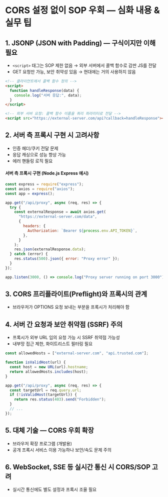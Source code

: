 # CORS 설정 없이 SOP 우회 — 심화 내용 & 실무 팁

## 1. JSONP (JSON with Padding) — 구식이지만 이해 필요

- `<script>` 태그는 SOP 제한 없음 → 외부 서버에서 콜백 함수로 감싼 JS를 전달
- GET 요청만 가능, 보안 취약성 있음 → 현대에는 거의 사용하지 않음

```html
<!-- 클라이언트에서 콜백 함수 정의 -->
<script>
  function handleResponse(data) {
    console.log("서버 응답:", data);
  }
</script>

<!-- 외부 서버 요청: 콜백 함수 이름을 쿼리 파라미터로 전달 -->
<script src="https://external-server.com/api?callback=handleResponse"></script>
```

## 2. 서버 측 프록시 구현 시 고려사항

- 인증 헤더/쿠키 전달 문제
- 응답 캐싱으로 성능 향상 가능
- 에러 핸들링 로직 필요

#### 서버 측 프록시 구현 (Node.js Express 예시)

```js
const express = require("express");
const axios = require("axios");
const app = express();

app.get("/api/proxy", async (req, res) => {
  try {
    const externalResponse = await axios.get(
      "https://external-server.com/data",
      {
        headers: {
          Authorization: `Bearer ${process.env.API_TOKEN}`,
        },
      }
    );
    res.json(externalResponse.data);
  } catch (error) {
    res.status(500).json({ error: "Proxy error" });
  }
});

app.listen(3000, () => console.log("Proxy server running on port 3000"));
```

## 3. CORS 프리플라이트(Preflight)와 프록시의 관계

- 브라우저가 OPTIONS 요청 보내는 부분을 프록시가 처리해야 함

## 4. 서버 간 요청과 보안 취약점 (SSRF) 주의

- 프록시가 외부 URL 임의 요청 가능 시 SSRF 취약점 가능성
- 내부망 접근 제한, 화이트리스트 필터링 필요

```js
const allowedHosts = ["external-server.com", "api.trusted.com"];

function isValidHost(url) {
  const host = new URL(url).hostname;
  return allowedHosts.includes(host);
}

app.get("/api/proxy", async (req, res) => {
  const targetUrl = req.query.url;
  if (!isValidHost(targetUrl)) {
    return res.status(403).send("Forbidden");
  }
  // ...
});
```

## 5. 대체 기술 — CORS 우회 확장

- 브라우저 확장 프로그램 (개발용)
- 공개 프록시 서비스 이용 가능하나 보안/속도 문제 주의

## 6. WebSocket, SSE 등 실시간 통신 시 CORS/SOP 고려

- 실시간 통신에도 별도 설정과 프록시 조율 필요
